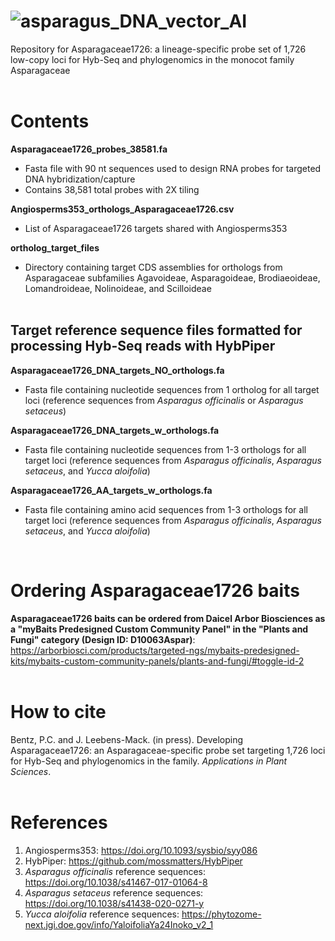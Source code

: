 # ![asparagus_DNA_vector_AI](https://github.com/bentzpc/Asparagaceae1726/assets/54551977/c63b3304-97a5-472e-a011-a11a5d7bc3be)

Repository for Asparagaceae1726: a lineage-specific probe set of 1,726 low-copy loci for Hyb-Seq and phylogenomics in the monocot family Asparagaceae
   <br>
   <br>

# Contents

 **Asparagaceae1726_probes_38581.fa** 
 - Fasta file with 90 nt sequences used to design RNA probes for targeted DNA hybridization/capture 
 - Contains 38,581 total probes with 2X tiling

 **Angiosperms353_orthologs_Asparagaceae1726.csv** 
 - List of Asparagaceae1726 targets shared with Angiosperms353

 **ortholog_target_files** 
 - Directory containing target CDS assemblies for orthologs from Asparagaceae subfamilies Agavoideae, Asparagoideae, Brodiaeoideae, Lomandroideae, Nolinoideae, and Scilloideae
   <br>
   <br>

## Target reference sequence files formatted for processing Hyb-Seq reads with HybPiper

  **Asparagaceae1726_DNA_targets_NO_orthologs.fa** 
  - Fasta file containing nucleotide sequences from 1 ortholog for all target loci (reference sequences from _Asparagus officinalis_ or _Asparagus setaceus_)

  **Asparagaceae1726_DNA_targets_w_orthologs.fa**
  - Fasta file containing nucleotide sequences from 1-3 orthologs for all target loci (reference sequences from _Asparagus officinalis_, _Asparagus setaceus_, and _Yucca aloifolia_)

  **Asparagaceae1726_AA_targets_w_orthologs.fa** 
   - Fasta file containing amino acid sequences from 1-3 orthologs for all target loci (reference sequences from _Asparagus officinalis_, _Asparagus setaceus_, and _Yucca aloifolia_)
   <br>
   
# Ordering Asparagaceae1726 baits

**Asparagaceae1726 baits can be ordered from Daicel Arbor Biosciences as a "myBaits Predesigned Custom Community Panel" in the "Plants and Fungi" category (Design ID: D10063Aspar)**: https://arborbiosci.com/products/targeted-ngs/mybaits-predesigned-kits/mybaits-custom-community-panels/plants-and-fungi/#toggle-id-2
   <br>
   <br>
   
# How to cite

Bentz, P.C. and J. Leebens-Mack. (in press). Developing Asparagaceae1726: an Asparagaceae-specific probe set targeting 1,726 loci for Hyb-Seq and phylogenomics in the family. _Applications in Plant Sciences_.
   <br>
   <br>
   
# References
 
 1. Angiosperms353: https://doi.org/10.1093/sysbio/syy086
 2. HybPiper: https://github.com/mossmatters/HybPiper
 3. _Asparagus officinalis_ reference sequences: https://doi.org/10.1038/s41467-017-01064-8
 4. _Asparagus setaceus_ reference sequences: https://doi.org/10.1038/s41438-020-0271-y
 5. _Yucca aloifolia_ reference sequences: https://phytozome-next.jgi.doe.gov/info/YaloifoliaYa24Inoko_v2_1
